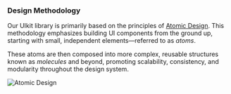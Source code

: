 ### Design Methodology

Our UIkit library is primarily based on the principles of [Atomic Design](https://atomicdesign.bradfrost.com/chapter-2/). This methodology emphasizes building UI components from the ground up, starting with small, independent elements—referred to as _atoms_.

These atoms are then composed into more complex, reusable structures known as _molecules_ and beyond, promoting scalability, consistency, and modularity throughout the design system.

![Atomic Design](/atomic_design.png 'Atomic Design')
